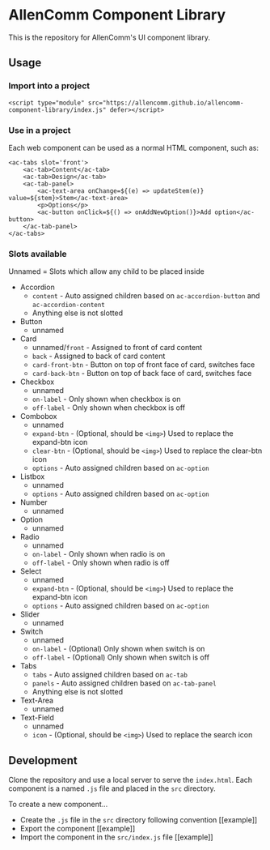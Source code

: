 # AllenComm Component Library

This is the repository for AllenComm's UI component library.

## Usage

### Import into a project

`<script type="module" src="https://allencomm.github.io/allencomm-component-library/index.js" defer></script>`

### Use in a project

Each web component can be used as a normal HTML component, such as:

```
<ac-tabs slot='front'>
	<ac-tab>Content</ac-tab>
	<ac-tab>Design</ac-tab>
	<ac-tab-panel>
		<ac-text-area onChange=${(e) => updateStem(e)} value=${stem}>Stem</ac-text-area>
		<p>Options</p>
		<ac-button onClick=${() => onAddNewOption()}>Add option</ac-button>
	</ac-tab-panel>
</ac-tabs>
```

### Slots available

Unnamed = Slots which allow any child to be placed inside

- Accordion
	- `content` - Auto assigned children based on `ac-accordion-button` and `ac-accordion-content`
	- Anything else is not slotted
- Button
	- unnamed
- Card
	- unnamed/`front` - Assigned to front of card content
	- `back` - Assigned to back of card content
	- `card-front-btn` - Button on top of front face of card, switches face
	- `card-back-btn` - Button on top of back face of card, switches face
- Checkbox
	- unnamed
	- `on-label` - Only shown when checkbox is on
	- `off-label` - Only shown when checkbox is off
- Combobox
	- unnamed
	- `expand-btn` - (Optional, should be `<img>`) Used to replace the expand-btn icon
	- `clear-btn` - (Optional, should be `<img>`) Used to replace the clear-btn icon
	- `options` - Auto assigned children based on `ac-option`
- Listbox
	- unnamed
	- `options` - Auto assigned children based on `ac-option`
- Number
	- unnamed
- Option
	- unnamed
- Radio
	- unnamed
	- `on-label` - Only shown when radio is on
	- `off-label` - Only shown when radio is off
- Select
	- unnamed
	- `expand-btn` - (Optional, should be `<img>`) Used to replace the expand-btn icon
	- `options` - Auto assigned children based on `ac-option`
- Slider
	- unnamed
- Switch
	- unnamed
	- `on-label` - (Optional) Only shown when switch is on
	- `off-label` - (Optional) Only shown when switch is off
- Tabs
	- `tabs` - Auto assigned children based on `ac-tab`
	- `panels` - Auto assigned children based on `ac-tab-panel`
	- Anything else is not slotted
- Text-Area
	- unnamed
- Text-Field
	- unnamed
	- `icon` - (Optional, should be `<img>`) Used to replace the search icon

## Development

Clone the repository and use a local server to serve the `index.html`. Each component is a named `.js` file and placed in the `src` directory.

To create a new component...

- Create the `.js` file in the `src` directory following convention [[example]]
- Export the component [[example]]
- Import the component in the `src/index.js` file [[example]]
